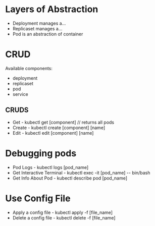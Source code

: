 # Layers of Abstraction
- Deployment manages a...
- Replicaset manages a...
- Pod is an abstraction of container
# CRUD
Available components:
- deployment
- replicaset
- pod
- service
## CRUDS
- Get - kubectl get [component] // returns all pods
- Create - kubectl create [component] [name]
- Edit - kubectl edit [component] [name]

# Debugging pods
- Pod Logs - kubectl logs [pod_name]
- Get Interactive Terminal - kubectl exec -it [pod_name] -- bin/bash
- Get Info About Pod - kubectl describe pod [pod_name]
# Use Config File
- Apply a config file - kubectl apply -f [file_name]
- Delete a config file - kubectl delete -f [file_name]
